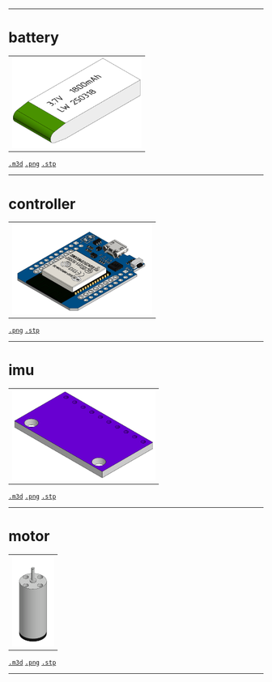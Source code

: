 # 

---

# battery

<table>
<tr valign="top">
<td><img src="battery.png" height="180"></td>
</tr>
</table>

[`.m3d`](./battery.m3d) [`.png`](./battery.png) [`.stp`](./battery.stp)

---

# controller

<table>
<tr valign="top">
<td><img src="controller.png" height="180"></td>
</tr>
</table>

[`.png`](./controller.png) [`.stp`](./controller.stp)

---

# imu

<table>
<tr valign="top">
<td><img src="imu.png" height="180"></td>
</tr>
</table>

[`.m3d`](./imu.m3d) [`.png`](./imu.png) [`.stp`](./imu.stp)

---

# motor

<table>
<tr valign="top">
<td><img src="motor.png" height="180"></td>
</tr>
</table>

[`.m3d`](./motor.m3d) [`.png`](./motor.png) [`.stp`](./motor.stp)

---

